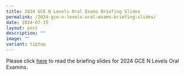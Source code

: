 ```yaml
---
title: 2024 GCE N Levels Oral Exams Briefing Slides
permalink: /2024-gce-n-levels-oral-exams-briefing-slides/
date: 2024-07-15
layout: post
description: ""
image: ""
variant: tiptap
---
```

<p>Please click <a href="https://www.crestsec.edu.sg/info-at-crest/useful-links/student/" rel="noopener noreferrer nofollow" target="_blank">here</a> to
read the briefing slides for 2024 GCE N Levels Oral Examins.</p>